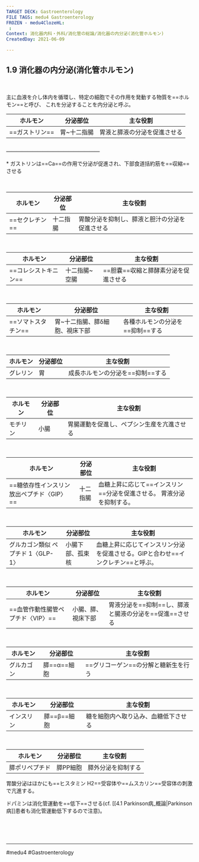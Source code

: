 ```yaml
---
TARGET DECK: Gastroenterology
FILE TAGS: medu4 Gastroenterology
FROZEN - medu4ClozeHL:
 : 
Context: 消化器内科・外科/消化管の総論/消化器の内分泌(消化管ホルモン)
CreatedDay: 2021-06-09

---
```


## 1.9 消化器の内分泌(消化管ホルモン)

<br>

主に血液を介し体内を循環し、特定の細胞でその作用を発動する物質を==ホルモン==と呼び、 これを分泌することを内分泌と呼ぶ。
<!--ID: 1624766943130-->


|ホルモン|分泌部位|主な役割|
|---|---|---|
|==ガストリン==|胃~十二指腸|胃液と膵液の分泌を促進させる|
#### ＿＿＿＿＿＿＿＿＿＿＿＿＿＿＿＿＿＿
\* ガストリンは==Ca==の作用で分泌が促進され、下部食道括約筋を==収縮==させる
<!--ID: 1624766943136-->


<br>

|ホルモン|分泌部位|主な役割|
|---|---|---|
|==セクレチン==|十二指腸|胃酸分泌を抑制し、膵液と胆汁の分泌を促進させる|
<!--ID: 1624766943141-->


<br>

|ホルモン|分泌部位|主な役割|
|---|---|---|
|==コレシストキニン==|十二指腸~空腸|==胆嚢==収縮と膵酵素分泌を促進させる|
<!--ID: 1624766943147-->


<br>

|ホルモン|分泌部位|主な役割|
|---|---|---|
|==ソマトスタチン==|胃~十二指腸、膵δ細胞、視床下部|各種ホルモンの分泌を==抑制==する|
<!--ID: 1624766943152-->


<br>

|ホルモン|分泌部位|主な役割|
|---|---|---|
|グレリン|胃|成長ホルモンの分泌を==抑制==する|
<!--ID: 1624766943158-->


<br>

|ホルモン|分泌部位|主な役割|
|---|---|---|
|モチリン|小腸|胃腸運動を促進し、ペプシン生産を亢進させる|

<br>

|ホルモン|分泌部位|主な役割|
|---|---|---|
|==糖依存性インスリン放出ペプチド〈GIP〉==|十二指腸|血糖上昇に応じて==インスリン==分泌を促進させる。 胃液分泌を抑制する。||
<!--ID: 1624766943163-->


<br>

|ホルモン|分泌部位|主な役割|
|---|---|---|
|グルカゴン類似 ペプチド 1〈GLP-1〉|小腸下部、孤束核|血糖上昇に応じてインスリン分泌を促進させる。GIPと合わせ==インクレチン==と呼ぶ。|
<!--ID: 1624766943169-->


<br>

|ホルモン|分泌部位|主な役割|
|---|---|---|
|==血管作動性腸管ペプチド〈VIP〉==|小腸、膵、視床下部|胃液分泌を==抑制==し、膵液と腸液の分泌を==促進==させる
<!--ID: 1624766943175-->


<br>

|ホルモン|分泌部位|主な役割|
|---|---|---|
|グルカゴン|膵==α==細胞|==グリコーゲン==の分解と糖新生を行う|
<!--ID: 1624766943180-->


<br>

|ホルモン|分泌部位|主な役割|
|---|---|---|
|インスリン|膵==β==細胞|糖を細胞内へ取り込み、血糖低下させる|
<!--ID: 1624766943186-->


<br>

|ホルモン|分泌部位|主な役割|
|---|---|---|
|膵ポリペプチド|膵PP細胞|膵外分泌を抑制する|



胃酸分泌はほかにも==ヒスタミン H2==受容体や==ムスカリン==受容体の刺激で亢進する。
<!--ID: 1624766943191-->



ドパミンは消化管運動を==低下==させる(cf. [[4.1 Parkinson病_概論|Parkinson病]]患者も消化管運動低下するので注意)。
<!--ID: 1624766943197-->



<br><br><br>

---
#medu4 #Gastroenterology 
